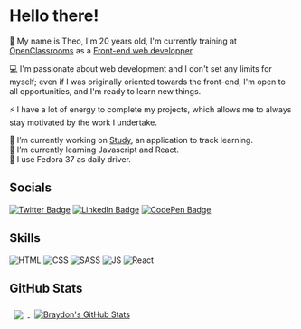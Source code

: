 # Hello there!

🌟 My name is Theo, I'm 20 years old, I'm currently training at [OpenClassrooms](https://openclassrooms.com/) as a [Front-end web developper](https://openclassrooms.com/en/paths/594-integrateur-web).

💻 I'm passionate about web development and I don't set any limits for myself; even if I was originally oriented towards the front-end, I'm open to all opportunities, and I'm ready to learn new things.

⚡ I have a lot of energy to complete my projects, which allows me to always stay motivated by the work I undertake.

🔭 I’m currently working on [Study](https://github.com/bourdier/study), an application to track learning. <br>
🌱 I’m currently learning Javascript and React. <br>
🐧 I use Fedora 37 as daily driver.

## Socials

[![Twitter Badge](https://img.shields.io/badge/Twitter-Profile-informational?style=flat&logo=twitter&logoColor=white&color=1CA2F1)](https://twitter.com/tbourdier_)
[![LinkedIn Badge](https://img.shields.io/badge/LinkedIn-Profile-informational?style=flat&logo=linkedin&logoColor=white&color=0D76A8)](https://www.linkedin.com/in/theobourdier/)
[![CodePen Badge](https://img.shields.io/badge/CodePen-Profile-informational?style=flat&logo=codepen&logoColor=white&color=black)](https://codepen.io/bourdier)

## Skills

![HTML](https://img.shields.io/badge/HTML5-E34F26?style=for-the-badge&logo=html5&logoColor=white)
![CSS](https://img.shields.io/badge/CSS3-1572B6?style=for-the-badge&logo=css3&logoColor=white)
![SASS](https://img.shields.io/badge/Sass-CC6699?style=for-the-badge&logo=sass&logoColor=white)
![JS](https://img.shields.io/badge/JavaScript-F7DF1E?style=for-the-badge&logo=javascript&logoColor=black)
![React](https://img.shields.io/badge/React-20232A?style=for-the-badge&logo=react&logoColor=61DAFB)

## GitHub Stats

<a href="https://github.com/bourdier">
  <img align="center" style="margin:0.5rem" src="https://github-readme-stats.vercel.app/api/top-langs/?username=bourdier&hide=html,css&title_color=ffffff&text_color=c9cacc&icon_color=4AB197&bg_color=1A2B34" />
</a>


<a href="https://github.com/bourdier">
  <img align="center" style="margin:0.5rem" src="https://github-readme-stats.vercel.app/api?username=bourdier&show_icons=true&line_height=27&count_private=true&title_color=ffffff&text_color=c9cacc&icon_color=4AB097&bg_color=1A2B34" alt="Braydon's GitHub Stats" />
</a>
